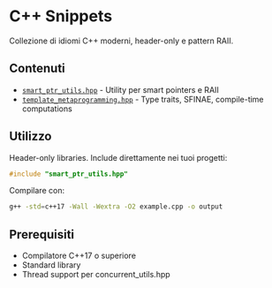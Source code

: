 # C++ Snippets

Collezione di idiomi C++ moderni, header-only e pattern RAII.

## Contenuti

- [`smart_ptr_utils.hpp`](smart_ptr_utils.hpp) - Utility per smart pointers e RAII
- [`template_metaprogramming.hpp`](template_metaprogramming.hpp) - Type traits, SFINAE, compile-time computations

## Utilizzo

Header-only libraries. Include direttamente nei tuoi progetti:

```cpp
#include "smart_ptr_utils.hpp"
```

Compilare con:
```bash
g++ -std=c++17 -Wall -Wextra -O2 example.cpp -o output
```

## Prerequisiti

- Compilatore C++17 o superiore
- Standard library
- Thread support per concurrent_utils.hpp